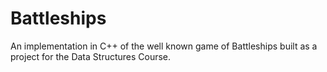 # Battleships

An implementation in C++ of the well known game of Battleships built as a project for the Data Structures Course.
